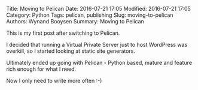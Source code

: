 Title: Moving to Pelican
Date: 2016-07-21 17:05
Modified: 2016-07-21 17:05
Category: Python
Tags: pelican, publishing
Slug: moving-to-pelican
Authors: Wynand Booysen
Summary: Moving to Pelican

This is my first post after switching to Pelican.

I decided that running a Virtual Private Server just to host WordPress was overkill, so I started looking at static site generators.

Ultimately ended up going with Pelican - Python based, mature and feature rich enough for what I need.

Now I only need to write more often :-)